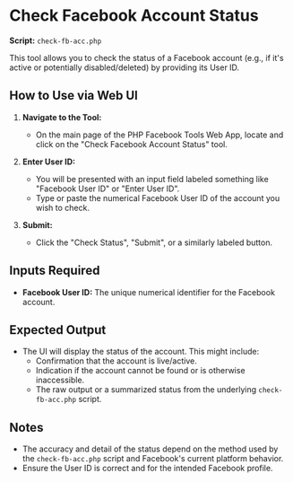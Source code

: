 # Check Facebook Account Status

**Script:** `check-fb-acc.php`

This tool allows you to check the status of a Facebook account (e.g., if it's active or potentially
disabled/deleted) by providing its User ID.

## How to Use via Web UI

1.  **Navigate to the Tool:**
    - On the main page of the PHP Facebook Tools Web App, locate and click on the "Check Facebook
      Account Status" tool.

2.  **Enter User ID:**
    - You will be presented with an input field labeled something like "Facebook User ID" or "Enter
      User ID".
    - Type or paste the numerical Facebook User ID of the account you wish to check.

3.  **Submit:**
    - Click the "Check Status", "Submit", or a similarly labeled button.

## Inputs Required

- **Facebook User ID:** The unique numerical identifier for the Facebook account.

## Expected Output

- The UI will display the status of the account. This might include:
  - Confirmation that the account is live/active.
  - Indication if the account cannot be found or is otherwise inaccessible.
  - The raw output or a summarized status from the underlying `check-fb-acc.php` script.

## Notes

- The accuracy and detail of the status depend on the method used by the `check-fb-acc.php` script
  and Facebook's current platform behavior.
- Ensure the User ID is correct and for the intended Facebook profile.
